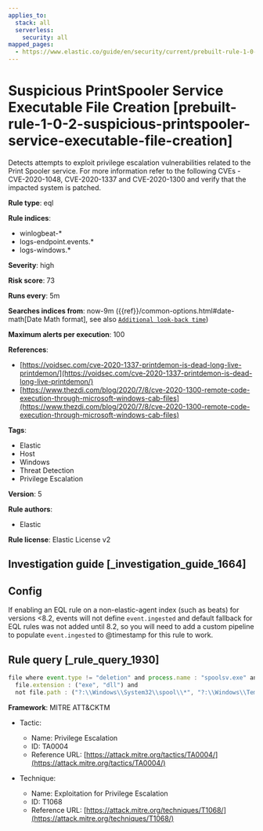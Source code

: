 ```yaml
---
applies_to:
  stack: all
  serverless:
    security: all
mapped_pages:
  - https://www.elastic.co/guide/en/security/current/prebuilt-rule-1-0-2-suspicious-printspooler-service-executable-file-creation.html
---
```


# Suspicious PrintSpooler Service Executable File Creation [prebuilt-rule-1-0-2-suspicious-printspooler-service-executable-file-creation]

Detects attempts to exploit privilege escalation vulnerabilities related to the Print Spooler service. For more information refer to the following CVEs - CVE-2020-1048, CVE-2020-1337 and CVE-2020-1300 and verify that the impacted system is patched.

**Rule type**: eql

**Rule indices**:

* winlogbeat-*
* logs-endpoint.events.*
* logs-windows.*

**Severity**: high

**Risk score**: 73

**Runs every**: 5m

**Searches indices from**: now-9m ({{ref}}/common-options.html#date-math[Date Math format], see also [`Additional look-back time`](docs-content://solutions/security/detect-and-alert/create-detection-rule.md#rule-schedule))

**Maximum alerts per execution**: 100

**References**:

* [https://voidsec.com/cve-2020-1337-printdemon-is-dead-long-live-printdemon/](https://voidsec.com/cve-2020-1337-printdemon-is-dead-long-live-printdemon/)
* [https://www.thezdi.com/blog/2020/7/8/cve-2020-1300-remote-code-execution-through-microsoft-windows-cab-files](https://www.thezdi.com/blog/2020/7/8/cve-2020-1300-remote-code-execution-through-microsoft-windows-cab-files)

**Tags**:

* Elastic
* Host
* Windows
* Threat Detection
* Privilege Escalation

**Version**: 5

**Rule authors**:

* Elastic

**Rule license**: Elastic License v2

## Investigation guide [_investigation_guide_1664]

## Config

If enabling an EQL rule on a non-elastic-agent index (such as beats) for versions <8.2, events will not define `event.ingested` and default fallback for EQL rules was not added until 8.2, so you will need to add a custom pipeline to populate `event.ingested` to @timestamp for this rule to work.

## Rule query [_rule_query_1930]

```js
file where event.type != "deletion" and process.name : "spoolsv.exe" and
  file.extension : ("exe", "dll") and
  not file.path : ("?:\\Windows\\System32\\spool\\*", "?:\\Windows\\Temp\\*", "?:\\Users\\*")
```

**Framework**: MITRE ATT&CKTM

* Tactic:

    * Name: Privilege Escalation
    * ID: TA0004
    * Reference URL: [https://attack.mitre.org/tactics/TA0004/](https://attack.mitre.org/tactics/TA0004/)

* Technique:

    * Name: Exploitation for Privilege Escalation
    * ID: T1068
    * Reference URL: [https://attack.mitre.org/techniques/T1068/](https://attack.mitre.org/techniques/T1068/)



